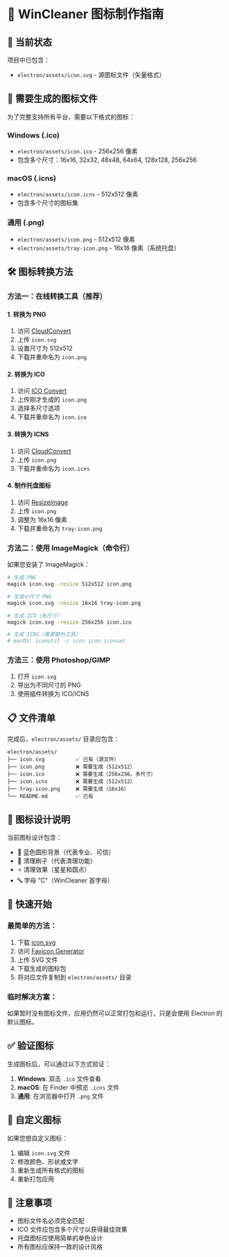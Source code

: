# 🎨 WinCleaner 图标制作指南

## 📁 当前状态

项目中已包含：
- `electron/assets/icon.svg` - 源图标文件（矢量格式）

## 🔄 需要生成的图标文件

为了完整支持所有平台，需要以下格式的图标：

### Windows (.ico)
- `electron/assets/icon.ico` - 256x256 像素
- 包含多个尺寸：16x16, 32x32, 48x48, 64x64, 128x128, 256x256

### macOS (.icns)
- `electron/assets/icon.icns` - 512x512 像素
- 包含多个尺寸的图标集

### 通用 (.png)
- `electron/assets/icon.png` - 512x512 像素
- `electron/assets/tray-icon.png` - 16x16 像素（系统托盘）

## 🛠️ 图标转换方法

### 方法一：在线转换工具（推荐）

#### 1. 转换为 PNG
1. 访问 [CloudConvert](https://cloudconvert.com/svg-to-png)
2. 上传 `icon.svg`
3. 设置尺寸为 512x512
4. 下载并重命名为 `icon.png`

#### 2. 转换为 ICO
1. 访问 [ICO Convert](https://icoconvert.com/)
2. 上传刚才生成的 `icon.png`
3. 选择多尺寸选项
4. 下载并重命名为 `icon.ico`

#### 3. 转换为 ICNS
1. 访问 [CloudConvert](https://cloudconvert.com/png-to-icns)
2. 上传 `icon.png`
3. 下载并重命名为 `icon.icns`

#### 4. 制作托盘图标
1. 访问 [ResizeImage](https://resizeimage.net/)
2. 上传 `icon.png`
3. 调整为 16x16 像素
4. 下载并重命名为 `tray-icon.png`

### 方法二：使用 ImageMagick（命令行）

如果您安装了 ImageMagick：

```bash
# 生成 PNG
magick icon.svg -resize 512x512 icon.png

# 生成小尺寸 PNG
magick icon.svg -resize 16x16 tray-icon.png

# 生成 ICO（多尺寸）
magick icon.svg -resize 256x256 icon.ico

# 生成 ICNS（需要额外工具）
# macOS: iconutil -c icns icon.iconset
```

### 方法三：使用 Photoshop/GIMP

1. 打开 `icon.svg`
2. 导出为不同尺寸的 PNG
3. 使用插件转换为 ICO/ICNS

## 📋 文件清单

完成后，`electron/assets/` 目录应包含：

```
electron/assets/
├── icon.svg          ✅ 已有（源文件）
├── icon.png          ❌ 需要生成（512x512）
├── icon.ico          ❌ 需要生成（256x256，多尺寸）
├── icon.icns         ❌ 需要生成（512x512）
├── tray-icon.png     ❌ 需要生成（16x16）
└── README.md         ✅ 已有
```

## 🎯 图标设计说明

当前图标设计包含：
- 🔵 蓝色圆形背景（代表专业、可信）
- 🧹 清理刷子（代表清理功能）
- ⭐ 清理效果（星星和圆点）
- 🔤 字母 "C"（WinCleaner 首字母）

## 🚀 快速开始

### 最简单的方法：
1. 下载 [icon.svg](electron/assets/icon.svg)
2. 访问 [Favicon Generator](https://www.favicon-generator.org/)
3. 上传 SVG 文件
4. 下载生成的图标包
5. 将对应文件复制到 `electron/assets/` 目录

### 临时解决方案：
如果暂时没有图标文件，应用仍然可以正常打包和运行，只是会使用 Electron 的默认图标。

## ✅ 验证图标

生成图标后，可以通过以下方式验证：

1. **Windows**: 双击 `.ico` 文件查看
2. **macOS**: 在 Finder 中预览 `.icns` 文件
3. **通用**: 在浏览器中打开 `.png` 文件

## 🎨 自定义图标

如果您想自定义图标：

1. 编辑 `icon.svg` 文件
2. 修改颜色、形状或文字
3. 重新生成所有格式的图标
4. 重新打包应用

## 📝 注意事项

- 图标文件名必须完全匹配
- ICO 文件应包含多个尺寸以获得最佳效果
- 托盘图标应使用简单的单色设计
- 所有图标应保持一致的设计风格
